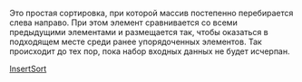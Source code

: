 Это простая сортировка, при которой массив постепенно перебирается слева направо. При этом элемент сравнивается со всеми предыдущими элементами и размещается так, чтобы оказаться в подходящем месте среди ранее упорядоченных элементов. Так происходит до тех пор, пока набор входных данных не будет исчерпан.

[InsertSort](Sortirovka-vstavkami.webp)